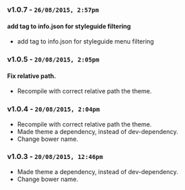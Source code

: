 ### v1.0.7 - `26/08/2015, 2:57pm`
#### add tag to info.json for styleguide filtering  
* add tag to info.json for styleguide menu filtering  


### v1.0.5 - `20/08/2015, 2:05pm`
#### Fix relative path.  
* Recompile with correct relative path the theme.  


### v1.0.4 - `20/08/2015, 2:04pm`
* Recompile with correct relative path the theme.  
* Made theme a dependency, instead of dev-dependency.  
* Change bower name.  


### v1.0.3 - `20/08/2015, 12:46pm`
* Made theme a dependency, instead of dev-dependency.  
* Change bower name.  
